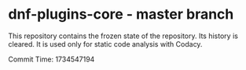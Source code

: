 # dnf-plugins-core - master branch

This repository contains the frozen state of the repository.
Its history is cleared. It is used only for static code
analysis with Codacy.

Commit Time: 1734547194